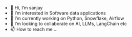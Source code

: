 - 👋 Hi, I’m sanjay
- 👀 I’m interested in Software data applications
- 🌱 I’m currently working on Python, Snowflake, Airflow 
- 💞️ I’m looking to collaborate on AI, LLMs, LangChain etc
- 📫 How to reach me ...

<!---
saisanjay1/saisanjay1 is a ✨ special ✨ repository because its `README.md` (this file) appears on your GitHub profile.
You can click the Preview link to take a look at your changes.
--->
